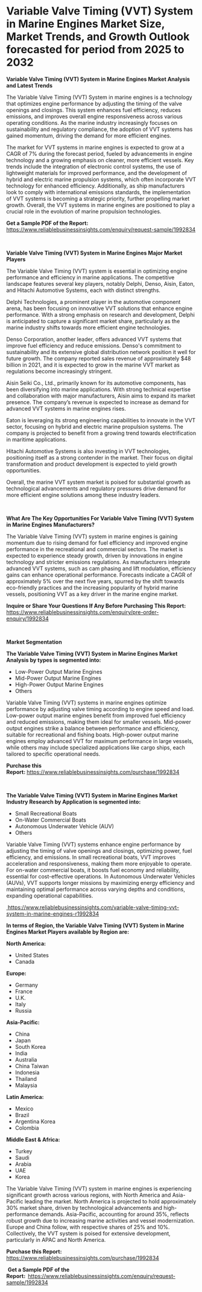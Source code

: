 <p><h1>Variable Valve Timing (VVT) System in Marine Engines Market Size, Market Trends, and Growth Outlook forecasted for period from 2025 to 2032</h1></p><p><strong>Variable Valve Timing (VVT) System in Marine Engines Market Analysis and Latest Trends</strong></p>
<p><p>The Variable Valve Timing (VVT) System in marine engines is a technology that optimizes engine performance by adjusting the timing of the valve openings and closings. This system enhances fuel efficiency, reduces emissions, and improves overall engine responsiveness across various operating conditions. As the marine industry increasingly focuses on sustainability and regulatory compliance, the adoption of VVT systems has gained momentum, driving the demand for more efficient engines. </p><p>The market for VVT systems in marine engines is expected to grow at a CAGR of 7% during the forecast period, fueled by advancements in engine technology and a growing emphasis on cleaner, more efficient vessels. Key trends include the integration of electronic control systems, the use of lightweight materials for improved performance, and the development of hybrid and electric marine propulsion systems, which often incorporate VVT technology for enhanced efficiency. Additionally, as ship manufacturers look to comply with international emissions standards, the implementation of VVT systems is becoming a strategic priority, further propelling market growth. Overall, the VVT systems in marine engines are positioned to play a crucial role in the evolution of marine propulsion technologies.</p></p>
<p><strong>Get a Sample PDF of the Report:&nbsp;</strong> <a href="https://www.reliablebusinessinsights.com/enquiry/request-sample/1992834?utm_campaign=3321&utm_medium=2&utm_source=Github&utm_content=ia&utm_term=12042025&utm_id=variable-valve-timing-vvt-system-in-marine-engines">https://www.reliablebusinessinsights.com/enquiry/request-sample/1992834</a></p>
<p>&nbsp;</p>
<p><strong>Variable Valve Timing (VVT) System in Marine Engines Major Market Players</strong></p>
<p><p>The Variable Valve Timing (VVT) system is essential in optimizing engine performance and efficiency in marine applications. The competitive landscape features several key players, notably Delphi, Denso, Aisin, Eaton, and Hitachi Automotive Systems, each with distinct strengths.</p><p>Delphi Technologies, a prominent player in the automotive component arena, has been focusing on innovative VVT solutions that enhance engine performance. With a strong emphasis on research and development, Delphi is anticipated to capture a significant market share, particularly as the marine industry shifts towards more efficient engine technologies.</p><p>Denso Corporation, another leader, offers advanced VVT systems that improve fuel efficiency and reduce emissions. Denso's commitment to sustainability and its extensive global distribution network position it well for future growth. The company reported sales revenue of approximately $48 billion in 2021, and it is expected to grow in the marine VVT market as regulations become increasingly stringent.</p><p>Aisin Seiki Co., Ltd., primarily known for its automotive components, has been diversifying into marine applications. With strong technical expertise and collaboration with major manufacturers, Aisin aims to expand its market presence. The company’s revenue is expected to increase as demand for advanced VVT systems in marine engines rises.</p><p>Eaton is leveraging its strong engineering capabilities to innovate in the VVT sector, focusing on hybrid and electric marine propulsion systems. The company is projected to benefit from a growing trend towards electrification in maritime applications.</p><p>Hitachi Automotive Systems is also investing in VVT technologies, positioning itself as a strong contender in the market. Their focus on digital transformation and product development is expected to yield growth opportunities.</p><p>Overall, the marine VVT system market is poised for substantial growth as technological advancements and regulatory pressures drive demand for more efficient engine solutions among these industry leaders.</p></p>
<p>&nbsp;</p>
<p><strong>What Are The Key Opportunities For Variable Valve Timing (VVT) System in Marine Engines Manufacturers?</strong></p>
<p><p>The Variable Valve Timing (VVT) system in marine engines is gaining momentum due to rising demand for fuel efficiency and improved engine performance in the recreational and commercial sectors. The market is expected to experience steady growth, driven by innovations in engine technology and stricter emissions regulations. As manufacturers integrate advanced VVT systems, such as cam phasing and lift modulation, efficiency gains can enhance operational performance. Forecasts indicate a CAGR of approximately 5% over the next five years, spurred by the shift towards eco-friendly practices and the increasing popularity of hybrid marine vessels, positioning VVT as a key driver in the marine engine market.</p></p>
<p><strong>Inquire or Share Your Questions If Any Before Purchasing This Report:</strong> <a href="https://www.reliablebusinessinsights.com/enquiry/pre-order-enquiry/1992834?utm_campaign=3321&utm_medium=2&utm_source=Github&utm_content=ia&utm_term=12042025&utm_id=variable-valve-timing-vvt-system-in-marine-engines">https://www.reliablebusinessinsights.com/enquiry/pre-order-enquiry/1992834</a></p>
<p>&nbsp;</p>
<p><strong>Market Segmentation</strong></p>
<p><strong>The Variable Valve Timing (VVT) System in Marine Engines Market Analysis by types is segmented into:</strong></p>
<p><ul><li>Low-Power Output Marine Engines</li><li>Mid-Power Output Marine Engines</li><li>High-Power Output Marine Engines</li><li>Others</li></ul></p>
<p><p>Variable Valve Timing (VVT) systems in marine engines optimize performance by adjusting valve timing according to engine speed and load. Low-power output marine engines benefit from improved fuel efficiency and reduced emissions, making them ideal for smaller vessels. Mid-power output engines strike a balance between performance and efficiency, suitable for recreational and fishing boats. High-power output marine engines employ advanced VVT for maximum performance in large vessels, while others may include specialized applications like cargo ships, each tailored to specific operational needs.</p></p>
<p><strong>Purchase this Report:&nbsp;</strong><a href="https://www.reliablebusinessinsights.com/purchase/1992834?utm_campaign=3321&utm_medium=2&utm_source=Github&utm_content=ia&utm_term=12042025&utm_id=variable-valve-timing-vvt-system-in-marine-engines">https://www.reliablebusinessinsights.com/purchase/1992834</a></p>
<p>&nbsp;</p>
<p><strong>The Variable Valve Timing (VVT) System in Marine Engines Market Industry Research by Application is segmented into:</strong></p>
<p><ul><li>Small Recreational Boats</li><li>On-Water Commercial Boats</li><li>Autonomous Underwater Vehicle (AUV)</li><li>Others</li></ul></p>
<p><p>Variable Valve Timing (VVT) systems enhance engine performance by adjusting the timing of valve openings and closings, optimizing power, fuel efficiency, and emissions. In small recreational boats, VVT improves acceleration and responsiveness, making them more enjoyable to operate. For on-water commercial boats, it boosts fuel economy and reliability, essential for cost-effective operations. In Autonomous Underwater Vehicles (AUVs), VVT supports longer missions by maximizing energy efficiency and maintaining optimal performance across varying depths and conditions, expanding operational capabilities.</p></p>
<p><a href="https://www.reliablebusinessinsights.com/variable-valve-timing-vvt-system-in-marine-engines-r1992834?utm_campaign=3321&utm_medium=2&utm_source=Github&utm_content=ia&utm_term=12042025&utm_id=variable-valve-timing-vvt-system-in-marine-engines">&nbsp;https://www.reliablebusinessinsights.com/variable-valve-timing-vvt-system-in-marine-engines-r1992834</a></p>
<p><strong>In terms of Region, the Variable Valve Timing (VVT) System in Marine Engines Market Players available by Region are:</strong></p>
<p>
    <p> <strong> North America: </strong>
        <ul>
            <li>United States</li>
            <li>Canada</li>
        </ul>
        </p> 
    <p> <strong> Europe: </strong>
        <ul>
            <li>Germany</li>
            <li>France</li>
            <li>U.K.</li>
            <li>Italy</li>
            <li>Russia</li>
        </ul>
        </p> 
    <p> <strong> Asia-Pacific: </strong>
        <ul>
            <li>China</li>
            <li>Japan</li>
            <li>South Korea</li>
            <li>India</li>
            <li>Australia</li>
            <li>China Taiwan</li>
            <li>Indonesia</li>
            <li>Thailand</li>
            <li>Malaysia</li>
        </ul>
        </p> 
    <p> <strong> Latin America: </strong>
        <ul>
            <li>Mexico</li>
            <li>Brazil</li>
            <li>Argentina Korea</li>
            <li>Colombia</li>
        </ul>
        </p> 
    <p> <strong> Middle East & Africa: </strong>
        <ul>
            <li>Turkey</li>
            <li>Saudi</li>
            <li>Arabia</li>
            <li>UAE</li>
            <li>Korea</li>
        </ul>
    </p>
    </p>
<p><p>The Variable Valve Timing (VVT) system in marine engines is experiencing significant growth across various regions, with North America and Asia-Pacific leading the market. North America is projected to hold approximately 30% market share, driven by technological advancements and high-performance demands. Asia-Pacific, accounting for around 35%, reflects robust growth due to increasing marine activities and vessel modernization. Europe and China follow, with respective shares of 25% and 10%. Collectively, the VVT system is poised for extensive development, particularly in APAC and North America.</p></p>
<p><strong>Purchase this Report: </strong><a href="https://www.reliablebusinessinsights.com/purchase/1992834?utm_campaign=3321&utm_medium=2&utm_source=Github&utm_content=ia&utm_term=12042025&utm_id=variable-valve-timing-vvt-system-in-marine-engines">https://www.reliablebusinessinsights.com/purchase/1992834</a></p>
<p>&nbsp;<strong>Get a Sample PDF of the Report:&nbsp;&nbsp;</strong><a href="https://www.reliablebusinessinsights.com/enquiry/request-sample/1992834?utm_campaign=3321&utm_medium=2&utm_source=Github&utm_content=ia&utm_term=12042025&utm_id=variable-valve-timing-vvt-system-in-marine-engines">https://www.reliablebusinessinsights.com/enquiry/request-sample/1992834</a></p>
<p><strong></strong></p>
<p><p></p><p></p><p></p></p>